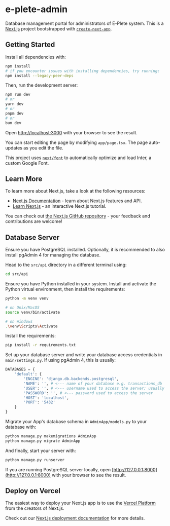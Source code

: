 # e-plete-admin
Database management portal for administrators of E-Plete system.
This is a [Next.js](https://nextjs.org/) project bootstrapped with [`create-next-app`](https://github.com/vercel/next.js/tree/canary/packages/create-next-app).

## Getting Started

Install all dependencies with:

```bash
npm install
# if you encounter issues with installing dependencies, try running:
npm install --legacy-peer-deps
```

Then, run the development server:

```bash
npm run dev
# or
yarn dev
# or
pnpm dev
# or
bun dev
```

Open [http://localhost:3000](http://localhost:3000) with your browser to see the result.

You can start editing the page by modifying `app/page.tsx`. The page auto-updates as you edit the file.

This project uses [`next/font`](https://nextjs.org/docs/basic-features/font-optimization) to automatically optimize and load Inter, a custom Google Font.

## Learn More

To learn more about Next.js, take a look at the following resources:

- [Next.js Documentation](https://nextjs.org/docs) - learn about Next.js features and API.
- [Learn Next.js](https://nextjs.org/learn) - an interactive Next.js tutorial.

You can check out [the Next.js GitHub repository](https://github.com/vercel/next.js/) - your feedback and contributions are welcome!

## Database Server

Ensure you have PostgreSQL installed. Optionally, it is recommended to also install pgAdmin 4 for managing the database.

Head to the `src/api` directory in a different terminal using:

```bash
cd src/api
```

Ensure you have Python installed in your system. Install and activate the Python virtual environment, then install the requirements:

```bash
python -m venv venv

# on Unix/MacOS
source venv/bin/activate

# on Windows
.\venv\Scripts\Activate
```

Install the requirements:

```bash
pip install -r requirements.txt
```

Set up your database server and write your database access credentials in `main/settings.py`. If using pgAdmin 4, this is usually:

```py
DATABASES = {
    'default': {
        'ENGINE': 'django.db.backends.postgresql',
        'NAME': '', # <--- name of your database e.g. transactions_db
        'USER': '', # <--- username used to access the server; usually 'postgres' by default.
        'PASSWORD': '', # <--- password used to access the server
        'HOST': 'localhost',
        'PORT': '5432'
    }
}
```

Migrate your App's database schema in `AdminApp/models.py` to your database with:

```bash
python manage.py makemigrations AdminApp
python manage.py migrate AdminApp
```

And finally, start your server with:

```bash
python manage.py runserver
```

If you are running PostgreSQL server locally, open [http://127.0.0.1:8000](http://127.0.0.1:8000) with your browser to see the result.

## Deploy on Vercel

The easiest way to deploy your Next.js app is to use the [Vercel Platform](https://vercel.com/new?utm_medium=default-template&filter=next.js&utm_source=create-next-app&utm_campaign=create-next-app-readme) from the creators of Next.js.

Check out our [Next.js deployment documentation](https://nextjs.org/docs/deployment) for more details.
